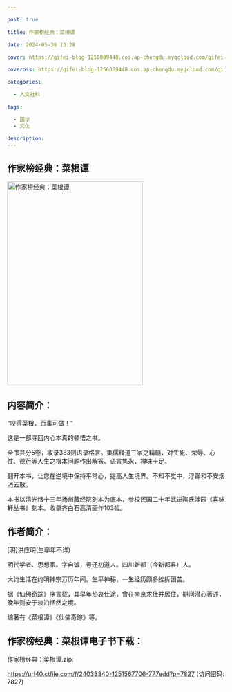 ```yaml
---

post: true

title: 作家榜经典：菜根谭

date: 2024-05-30 13:28

cover: https://qifei-blog-1256009448.cos.ap-chengdu.myqcloud.com/qifei-blog/51a0SSzP7HL.jpg

coveross: https://qifei-blog-1256009448.cos.ap-chengdu.myqcloud.com/qifei-blog/51a0SSzP7HL.jpg

categories:

  - 人文社科

tags:

  - 国学
  - 文化

description:
---
```


## 作家榜经典：菜根谭

<img alt="作家榜经典：菜根谭" class="aligncenter loading" data-was-processed="true" decoding="async" fetchpriority="high" height="471" src="https://qifei-blog-1256009448.cos.ap-chengdu.myqcloud.com/qifei-blog/51a0SSzP7HL.jpg" style="cursor: zoom-in;" width="314"/>

## 内容简介：

“咬得菜根，百事可做！”<br/>

这是一部寻回内心本真的顿悟之书。<br/>

全书共分5卷，收录383则语录格言。集儒释道三家之精髓，对生死、荣辱、心性、德行等人生之根本问题作出解答。语言隽永，禅味十足。<br/>

翻开本书，让您在逆境中保持平常心，提高人生境界。不知不觉中，浮躁和不安烟消云散。<br/>

本书以清光绪十三年扬州藏经院刻本为底本，参校民国二十年武进陶氏涉园《喜咏轩丛书》刻本。收录齐白石高清画作103幅。

## 作者简介：

[明]洪应明(生卒年不详)<br/>

明代学者、思想家。字自诚，号还初道人。四川新都（今新都县）人。<br/>

大约生活在约明神宗万历年间。生平神秘，一生经历颇多挫折困苦。<br/>

据《仙佛奇踪》序言载，其早年热衷仕途，曾在南京求仕并居住，期间潜心著述，晚年则安于淡泊恬然之境。<br/>

编著有《菜根谭》《仙佛奇踪》等。

## 作家榜经典：菜根谭电子书下载：

作家榜经典：菜根谭.zip: 

https://url40.ctfile.com/f/24033340-1251567706-777edd?p=7827 (访问密码: 7827)
